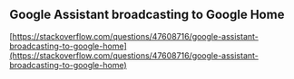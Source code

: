 ## Google Assistant broadcasting to Google Home
  
  [https://stackoverflow.com/questions/47608716/google-assistant-broadcasting-to-google-home](https://stackoverflow.com/questions/47608716/google-assistant-broadcasting-to-google-home)